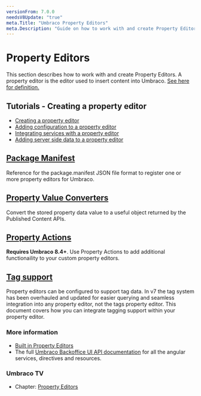 ```yaml
---
versionFrom: 7.0.0
needsV8Update: "true"
meta.Title: "Umbraco Property Editors"
meta.Description: "Guide on how to work with and create Property Editors in Umbraco"
---
```


# Property Editors

This section describes how to work with and create Property Editors. A property editor is the editor used to insert content into Umbraco. [See here for definition.](../../Getting-Started/Backoffice/Property-Editors/)

## Tutorials - Creating a property editor

* [Creating a property editor](../../Tutorials/Creating-a-Property-Editor/)
* [Adding configuration to a property editor](../../Tutorials/Creating-a-Property-Editor/part-2.md)
* [Integrating services with a property editor](../../Tutorials/Creating-a-Property-Editor/part-3.md)
* [Adding server side data to a property editor](../../Tutorials/Creating-a-Property-Editor/part-4.md)

## [Package Manifest](package-manifest.md)

Reference for the package.manifest JSON file format to register one or more property editors for Umbraco.

## [Property Value Converters](value-converters.md)

Convert the stored property data value to a useful object returned by the Published Content APIs.

## [Property Actions](Property-actions)

**Requires Umbraco 8.4+**. Use Property Actions to add additional functionaility to your custom property editors.

## [Tag support](tag-support.md)

Property editors can be configured to support tag data. In v7 the tag system has been overhauled and updated for easier querying and seamless integration into any property editor, not the tags property editor. This document covers how you can integrate tagging support within your property editor.

### More information
- [Built in Property Editors](../../Getting-Started/Backoffice/Property-Editors/Built-in-Property-Editors/)
- The full [Umbraco Backoffice UI API documentation](../../../apidocs/v8/ui/) for all the angular services, directives and resources.

### Umbraco TV
- Chapter: [Property Editors](https://umbraco.tv/videos/umbraco-v7/developer/extending/property-editors/)
